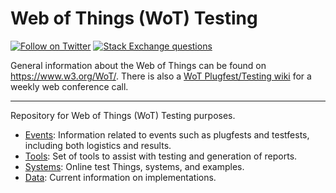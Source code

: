 # Web of Things (WoT) Testing
[![Follow on Twitter](https://img.shields.io/twitter/follow/W3C_WoT.svg?label=follow+W3C_WoT)](https://twitter.com/W3C_WoT)
[![Stack Exchange questions](https://img.shields.io/stackexchange/stackoverflow/t/web-of-things?style=plastic)]( https://stackoverflow.com/questions/tagged/web-of-things)

General information about the Web of Things can be found on https://www.w3.org/WoT/.
There is also a [WoT Plugfest/Testing wiki](https://www.w3.org/WoT/IG/wiki/PlugFest_WebConf) for a weekly web conference call.

---
Repository for Web of Things (WoT) Testing purposes.

* [Events](events/README.md): Information related to events such as plugfests
  and testfests, including both logistics and results.
* [Tools](tools/README.md): Set of tools to assist with testing and generation
  of reports.
* [Systems](systems/README.md): Online test Things, systems, and examples.
* [Data](data/README.md): Current information on implementations.
